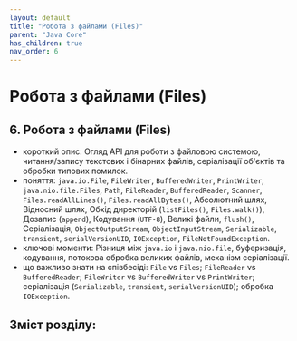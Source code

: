 ```yaml
---
layout: default
title: "Робота з файлами (Files)"
parent: "Java Core"
has_children: true
nav_order: 6
---
```


# Робота з файлами (Files)

## 6. Робота з файлами (Files)
*   короткий опис: Огляд API для роботи з файловою системою, читання/запису текстових і бінарних файлів, серіалізації об'єктів та обробки типових помилок.
*   поняття: `java.io.File`, `FileWriter`, `BufferedWriter`, `PrintWriter`, `java.nio.file.Files`, `Path`, `FileReader`, `BufferedReader`, `Scanner`, `Files.readAllLines()`, `Files.readAllBytes()`, Абсолютний шлях, Відносний шлях, Обхід директорій (`listFiles()`, `Files.walk()`), Дозапис (`append`), Кодування (`UTF-8`), Великі файли, `flush()`, Серіалізація, `ObjectOutputStream`, `ObjectInputStream`, `Serializable`, `transient`, `serialVersionUID`, `IOException`, `FileNotFoundException`.
*   ключові моменти: Різниця між `java.io` і `java.nio.file`, буферизація, кодування, потокова обробка великих файлів, механізм серіалізації.
*   що важливо знати на співбесіді: `File` vs `Files`; `FileReader` vs `BufferedReader`; `FileWriter` vs `BufferedWriter` vs `PrintWriter`; серіалізація (`Serializable`, `transient`, `serialVersionUID`); обробка `IOException`.


## Зміст розділу: